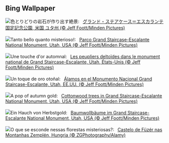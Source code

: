 ## Bing Wallpaper
![](https://www.bing.com/th?id=OHR.GrandStaircase_JA-JP3373019337_UHD.jpg&w=1000)色とりどりの岩石が作り出す絶景:&nbsp;&ensp;[グランド・ステアケース＝エスカランテ国定記念公園, 米国 ユタ州 (© Jeff Foott/Minden Pictures)](https://www.bing.com/th?id=OHR.GrandStaircase_JA-JP3373019337_UHD.jpg)
<br><br/>
![](https://www.bing.com/th?id=OHR.GrandStaircase_IT-IT8917709693_UHD.jpg&w=1000)Tanto bello quanto misterioso!:&nbsp;&ensp;[Parco Grand Staircase-Escalante National Monument, Utah, USA (© Jeff Foott/Minden Pictures)](https://www.bing.com/th?id=OHR.GrandStaircase_IT-IT8917709693_UHD.jpg)
<br><br/>
![](https://www.bing.com/th?id=OHR.GrandStaircase_FR-FR6173079763_UHD.jpg&w=1000)Une touche d'or automnal:&nbsp;&ensp;[Les peupliers deltoïdes dans le monument national de Grand Staircase-Escalante, Utah, États-Unis (© Jeff Foott/Minden Pictures)](https://www.bing.com/th?id=OHR.GrandStaircase_FR-FR6173079763_UHD.jpg)
<br><br/>
![](https://www.bing.com/th?id=OHR.GrandStaircase_ES-ES4652634549_UHD.jpg&w=1000)Un toque de oro otoñal:&nbsp;&ensp;[Álamos en el Monumento Nacional Grand Staircase-Escalante, Utah, EE.UU. (© Jeff Foott/Minden Pictures)](https://www.bing.com/th?id=OHR.GrandStaircase_ES-ES4652634549_UHD.jpg)
<br><br/>
![](https://www.bing.com/th?id=OHR.GrandStaircase_EN-GB6284084433_UHD.jpg&w=1000)A pop of autumn gold:&nbsp;&ensp;[Cottonwood trees in Grand Staircase-Escalante National Monument, Utah, USA (© Jeff Foott/Minden Pictures)](https://www.bing.com/th?id=OHR.GrandStaircase_EN-GB6284084433_UHD.jpg)
<br><br/>
![](https://www.bing.com/th?id=OHR.GrandStaircase_DE-DE3712466040_UHD.jpg&w=1000)Ein Hauch von Herbstgold:&nbsp;&ensp;[Baumwollbäume im Grand Staircase-Escalante National Monument, Utah, USA (© Jeff Foott/Minden Pictures)](https://www.bing.com/th?id=OHR.GrandStaircase_DE-DE3712466040_UHD.jpg)
<br><br/>
![](https://www.bing.com/th?id=OHR.FuzerCastle_PT-BR8679646534_UHD.jpg&w=1000)O que se esconde nessas florestas misteriosas?:&nbsp;&ensp;[Castelo de Füzér nas Montanhas Zemplén, Hungria (© ZGPhotography/Alamy)](https://www.bing.com/th?id=OHR.FuzerCastle_PT-BR8679646534_UHD.jpg)
<br><br/>
